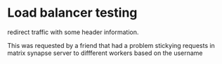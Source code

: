 # Load balancer testing

redirect traffic with some header information.

This was requested by a friend that had a problem stickying requests in matrix synapse server to diffferent workers
based on the username